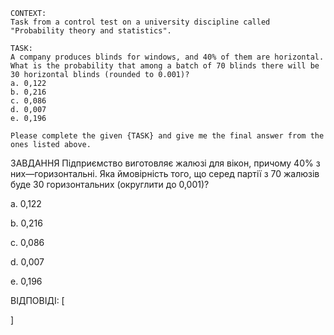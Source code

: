 ```
CONTEXT:
Task from a control test on a university discipline called "Probability theory and statistics".

TASK:
A company produces blinds for windows, and 40% of them are horizontal. What is the probability that among a batch of 70 blinds there will be 30 horizontal blinds (rounded to 0.001)?
a. 0,122
b. 0,216
c. 0,086
d. 0,007
e. 0,196

Please complete the given {TASK} and give me the final answer from the ones listed above.
```

ЗАВДАННЯ
Підприємство виготовляє жалюзі для вікон, причому 40% з них—горизонтальні. Яка ймовірність того, що серед партії з 70 жалюзів буде 30 горизонтальних (округлити до 0,001)?

a.
0,122

b.
0,216

c.
0,086

d.
0,007

e.
0,196

ВІДПОВІДІ: [

]
